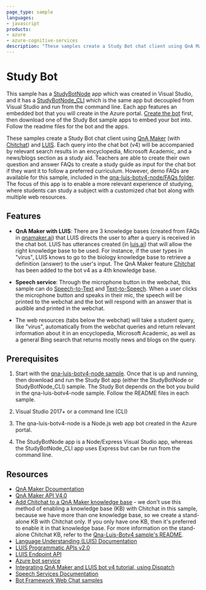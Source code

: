 ```yaml
---
page_type: sample
languages: 
- javascript
products:
- azure
- azure-cognitive-services
description: "These samples create a Study Bot chat client using QnA Maker."
---
```


# Study Bot 

This sample has a [StudyBotNode](https://github.com/Azure-Samples/cognitive-services-studybot-node/tree/master/StudyBotNode) app which was created in Visual Studio, and it has a [StudyBotNode_CLI](https://github.com/Azure-Samples/cognitive-services-studybot-node/tree/master/StudyBotNode_CLI) which is the same app but decoupled from Visual Studio and run from the command line. Each app features an embedded bot that you will create in the Azure portal. [Create the bot](https://github.com/Azure-Samples/cognitive-services-studybot-node/tree/master/qna-luis-botv4-node) first, then download one of the Study Bot sample apps to embed your bot into. Follow the readme files for the bot and the apps.

These samples create a Study Bot chat client using [QnA Maker](https://docs.microsoft.com/en-us/azure/cognitive-services/qnamaker/index) (with [Chitchat](https://docs.microsoft.com/en-us/azure/cognitive-services/qnamaker/how-to/chit-chat-knowledge-base)) and [LUIS](https://docs.microsoft.com/en-us/azure/cognitive-services/luis/). Each query into the chat bot (v4) will be accompanied by relevant search results in an encyclopedia, Microsoft Academic, and a news/blogs section as a study aid. Teachers are able to create their own question and answer FAQs to create a study guide as input for the chat bot if they want it to follow a preferred curriculum. However, demo FAQs are available for this sample, included in the [qna-luis-botv4-node/FAQs folder](https://github.com/Azure-Samples/cognitive-services-studybot-node/tree/master/qna-luis-botv4-node/FAQs). The focus of this app is to enable a more relevant experience of studying, where students can study a subject with a customized chat bot along with multiple web resources.

## Features

* **QnA Maker with LUIS**: There are 3 knowledge bases (created from FAQs in [qnamaker.ai](https://www.qnamaker.ai)) that LUIS directs the user to after a query is received in the chat bot. LUIS has utterances created (in [luis.ai](https://www.luis.ai)) that will allow the right knowledge base to be used. For instance, if the user types in "virus", LUIS knows to go to the biology knowledge base to retrieve a definition (answer) to the user's input. The QnA Maker feature [Chitchat](https://docs.microsoft.com/en-us/azure/cognitive-services/qnamaker/how-to/chit-chat-knowledge-base) has been added to the bot v4 as a 4th knowledge base.

* **Speech service**: Through the microphone button in the webchat, this sample can do [Speech-to-Text](https://docs.microsoft.com/en-us/azure/cognitive-services/speech-service/speech-to-text) and [Text-to-Speech](https://docs.microsoft.com/en-us/azure/cognitive-services/speech-service/text-to-speech). When a user clicks the microphone button and speaks in their mic, the speech will be printed to the webchat and the bot will respond with an answer that is audible and printed in the webchat.

* The web resources (tabs below the webchat) will take a student query, like "virus", automatically from the webchat queries and return relevant information about it in an encyclopedia, Microsoft Academic, as well as a general Bing search that returns mostly news and blogs on the query.

## Prerequisites

1. Start with the [qna-luis-botv4-node sample](https://github.com/Azure-Samples/cognitive-services-studybot-node/tree/master/qna-luis-botv4-node). Once that is up and running, then download and run the Study Bot app (either the StudyBotNode or StudyBotNode_CLI) sample. The Study Bot depends on the bot you build in the qna-luis-botv4-node sample. Follow the README files in each sample.

1. Visual Studio 2017+ or a command line (CLI)

1. The qna-luis-botv4-node is a Node.js web app bot created in the Azure portal.

1. The StudyBotNode app is a Node/Express Visual Studio app, whereas the StudyBotNode_CLI app uses Express but can be run from the command line.

## Resources

* [QnA Maker Dcoumentation](https://docs.microsoft.com/en-us/azure/cognitive-services/qnamaker/index)
* [QnA Maker API V4.0](https://westus.dev.cognitive.microsoft.com/docs/services/5a93fcf85b4ccd136866eb37/operations/5ac266295b4ccd1554da75ff)
* [Add Chitchat to a QnA Maker knowledge base](https://docs.microsoft.com/en-us/azure/cognitive-services/qnamaker/how-to/chit-chat-knowledge-base) - we don't use this method of enabling a knowledge base (KB) with Chitchat in this sample, because we have more than one knowledge base, so we create a stand-alone KB with Chitchat only. If you only have one KB, then it's preferred to enable it in that knowledge base. For more information on the stand-alone Chitchat KB, refer to the [Qna-Luis-Botv4 sample's README](https://github.com/Azure-Samples/cognitive-services-studybot-csharp/blob/master/Qna-Luis-Botv4/README.md).
* [Language Understanding (LUIS) Documentation](https://docs.microsoft.com/en-us/azure/cognitive-services/luis/)
* [LUIS Programmatic APIs v2.0](https://westus.dev.cognitive.microsoft.com/docs/services/5890b47c39e2bb17b84a55ff/operations/5890b47c39e2bb052c5b9c2f)
* [LUIS Endpoint API](https://westus.dev.cognitive.microsoft.com/docs/services/5819c76f40a6350ce09de1ac/operations/5819c77140a63516d81aee78)
* [Azure bot service](https://docs.microsoft.com/en-us/azure/bot-service/bot-service-overview-introduction?view=azure-bot-service-4.0)
* [Integrating QnA Maker and LUIS bot v4 tutorial, using Dispatch](https://docs.microsoft.com/en-us/azure/bot-service/bot-builder-tutorial-dispatch?view=azure-bot-service-4.0&tabs=csharp)
* [Speech Services Documentation](https://docs.microsoft.com/en-us/azure/cognitive-services/speech-service/)
* [Bot Framework Web Chat samples](https://github.com/Microsoft/BotFramework-WebChat)
